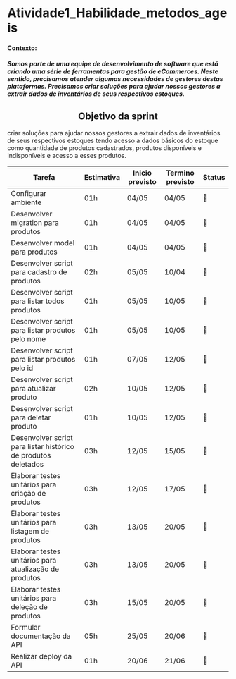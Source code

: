 # Atividade1_Habilidade_metodos_ageis

 #### Contexto:

 ##### Somos parte de uma equipe de desenvolvimento de software que está criando uma série de ferramentas para gestão de eCommerces. Neste sentido, precisamos atender algumas necessidades de gestores destas plataformas. Precisamos criar soluções para ajudar nossos gestores a extrair dados de inventários de seus respectivos estoques.
<h2 align="center">  Objetivo da sprint  </h2>
 <p>criar soluções para ajudar nossos gestores a extrair dados de inventários de seus respectivos estoques tendo acesso a dados básicos do estoque como quantidade de produtos cadastrados, produtos disponíveis e indisponíveis e acesso a esses produtos.</p>


| Tarefa  | Estimativa  | Inicio previsto  | Termino previsto |Status       |  
|---|---|---|---|---|
| Configurar ambiente | 01h  |  04/05  | 04/05  |:red_circle: |
| Desenvolver migration para produtos |  01h | 04/05  | 04/05  |:red_circle: |
| Desenvolver model para produtos   |  01h |  04/05 |  04/05 |:red_circle: |
| Desenvolver script para cadastro de produtos   | 02h  | 05/05  | 10/04  |:red_circle: |
| Desenvolver script para listar todos produtos   | 01h  | 05/05  | 10/05  |:red_circle: |
| Desenvolver script para listar produtos pelo nome   | 01h  | 05/05  | 10/05  |:red_circle: |
| Desenvolver script para listar produtos pelo id   |  01h | 07/05  |  12/05 |:red_circle: |
| Desenvolver script para atualizar produto   | 02h  | 10/05  | 12/05  |:red_circle: |
| Desenvolver script para deletar produto   |  01h |  10/05 |  12/05 |:red_circle: |
| Desenvolver script para listar histórico de produtos deletados   | 03h   | 12/05  | 15/05 |:red_circle: |
| Elaborar testes unitários para criação de produtos   | 03h  |  12/05 | 17/05 |:red_circle: | 
| Elaborar testes unitários para listagem de produtos   | 03h  |  13/05 | 20/05 |:red_circle: |
| Elaborar testes unitários para atualização de produtos | 03h  | 13/05  | 20/05 |  :red_circle: |
| Elaborar testes unitários para deleção de produtos |  03h |  15/05 | 20/05  |:red_circle: |
| Formular documentação da API |  05h | 25/05  |  20/06 |:red_circle: |
| Realizar deploy da API |  01h | 20/06  | 21/06 |:red_circle: |




